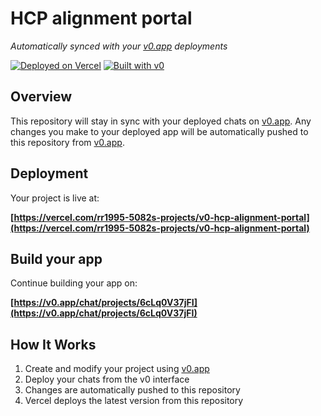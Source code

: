 # HCP alignment portal

*Automatically synced with your [v0.app](https://v0.app) deployments*

[![Deployed on Vercel](https://img.shields.io/badge/Deployed%20on-Vercel-black?style=for-the-badge&logo=vercel)](https://vercel.com/rr1995-5082s-projects/v0-hcp-alignment-portal)
[![Built with v0](https://img.shields.io/badge/Built%20with-v0.app-black?style=for-the-badge)](https://v0.app/chat/projects/6cLq0V37jFI)

## Overview

This repository will stay in sync with your deployed chats on [v0.app](https://v0.app).
Any changes you make to your deployed app will be automatically pushed to this repository from [v0.app](https://v0.app).

## Deployment

Your project is live at:

**[https://vercel.com/rr1995-5082s-projects/v0-hcp-alignment-portal](https://vercel.com/rr1995-5082s-projects/v0-hcp-alignment-portal)**

## Build your app

Continue building your app on:

**[https://v0.app/chat/projects/6cLq0V37jFI](https://v0.app/chat/projects/6cLq0V37jFI)**

## How It Works

1. Create and modify your project using [v0.app](https://v0.app)
2. Deploy your chats from the v0 interface
3. Changes are automatically pushed to this repository
4. Vercel deploys the latest version from this repository